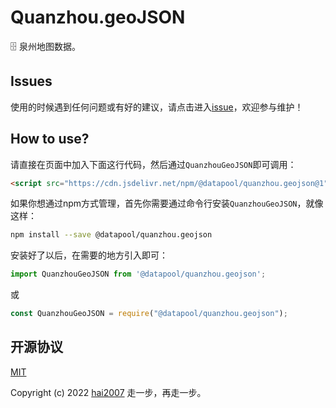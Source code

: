 # Quanzhou.geoJSON
🗄️ 泉州地图数据。

## Issues
使用的时候遇到任何问题或有好的建议，请点击进入[issue](https://github.com/hai2007/datapool/issues)，欢迎参与维护！

## How to use?

请直接在页面中加入下面这行代码，然后通过```QuanzhouGeoJSON```即可调用：

```html
<script src="https://cdn.jsdelivr.net/npm/@datapool/quanzhou.geojson@1"></script>
```

如果你想通过npm方式管理，首先你需要通过命令行安装``````QuanzhouGeoJSON``````，就像这样：

```bash
npm install --save @datapool/quanzhou.geojson
```

安装好了以后，在需要的地方引入即可：

```js
import QuanzhouGeoJSON from '@datapool/quanzhou.geojson';
```

或

```js
const QuanzhouGeoJSON = require("@datapool/quanzhou.geojson");
```

开源协议
---------------------------------------
[MIT](https://github.com/hai2007/datapool/blob/master/LICENSE)

Copyright (c) 2022 [hai2007](https://hai2007.gitee.io/sweethome/) 走一步，再走一步。
